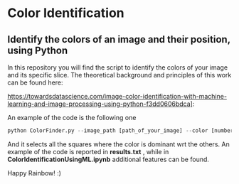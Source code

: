 # Color Identification

## Identify the colors of an image and their position, using Python 

In this repository you will find the script to identify the colors of your image and its specific slice. 
The theoretical background and principles of this work can be found here:

https://towardsdatascience.com/image-color-identification-with-machine-learning-and-image-processing-using-python-f3dd0606bdca]:

An example of the code is the following one
```python
python ColorFinder.py --image_path [path_of_your_image] --color [number_of_colors] --color_number [chosen_color_number]
```

And it selects all the squares where the color is dominant wrt the others. 
An example of the code is reported in __results.txt__ , while in __ColorIdentificationUsingML.ipynb__ additional features can be found. 

Happy Rainbow! :) 
